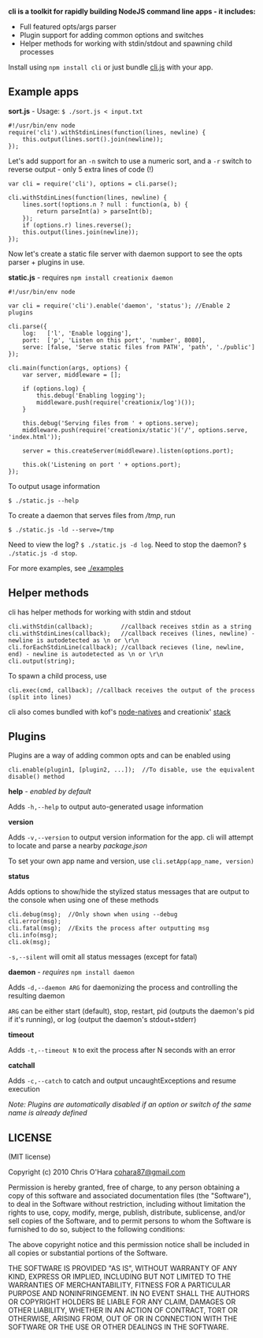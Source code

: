 **cli is a toolkit for rapidly building NodeJS command line apps - it includes:**

- Full featured opts/args parser
- Plugin support for adding common options and switches
- Helper methods for working with stdin/stdout and spawning child processes

Install using `npm install cli` or just bundle [cli.js](https://github.com/chriso/cli/raw/master/cli.js) with your app.

## Example apps

**sort.js** - Usage: `$ ./sort.js < input.txt`

    #!/usr/bin/env node
    require('cli').withStdinLines(function(lines, newline) {
        this.output(lines.sort().join(newline));
    });
    
Let's add support for an `-n` switch to use a numeric sort, and a `-r` switch to reverse output - only 5 extra lines of code (!)
    
    var cli = require('cli'), options = cli.parse();
    
    cli.withStdinLines(function(lines, newline) {
        lines.sort(!options.n ? null : function(a, b) {
            return parseInt(a) > parseInt(b);
        });
        if (options.r) lines.reverse();
        this.output(lines.join(newline));
    });

Now let's create a static file server with daemon support to see the opts parser + plugins in use.

**static.js** - requires `npm install creationix daemon`

    #!/usr/bin/env node

    var cli = require('cli').enable('daemon', 'status'); //Enable 2 plugins

    cli.parse({
        log:   ['l', 'Enable logging'],
        port:  ['p', 'Listen on this port', 'number', 8080],
        serve: [false, 'Serve static files from PATH', 'path', './public']
    });

    cli.main(function(args, options) {
        var server, middleware = [];
        
        if (options.log) {
            this.debug('Enabling logging');
            middleware.push(require('creationix/log')());
        }

        this.debug('Serving files from ' + options.serve);
        middleware.push(require('creationix/static')('/', options.serve, 'index.html'));
        
        server = this.createServer(middleware).listen(options.port);
        
        this.ok('Listening on port ' + options.port);
    });
    
To output usage information

    $ ./static.js --help
    
To create a daemon that serves files from */tmp*, run

    $ ./static.js -ld --serve=/tmp

Need to view the log? `$ ./static.js -d log`. Need to stop the daemon? `$ ./static.js -d stop`. 

For more examples, see [./examples](https://github.com/chriso/cli/tree/master/examples)

## Helper methods

cli has helper methods for working with stdin and stdout

    cli.withStdin(callback);        //callback receives stdin as a string
    cli.withStdinLines(callback);   //callback receives (lines, newline) - newline is autodetected as \n or \r\n
    cli.forEachStdinLine(callback); //callback recieves (line, newline, end) - newline is autodetected as \n or \r\n
    cli.output(string);
    
To spawn a child process, use

    cli.exec(cmd, callback); //callback receives the output of the process (split into lines)

cli also comes bundled with kof's [node-natives](https://github.com/kof/node-natives) and creationix' [stack](https://github.com/creationix/stack)

## Plugins

Plugins are a way of adding common opts and can be enabled using 
    
    cli.enable(plugin1, [plugin2, ...]);  //To disable, use the equivalent disable() method
   
**help** - *enabled by default*

Adds `-h,--help` to output auto-generated usage information

**version**

Adds `-v,--version` to output version information for the app. cli will attempt to locate and parse a nearby *package.json*

To set your own app name and version, use `cli.setApp(app_name, version)`

**status**

Adds options to show/hide the stylized status messages that are output to the console when using one of these methods

    cli.debug(msg);  //Only shown when using --debug
    cli.error(msg);  
    cli.fatal(msg);  //Exits the process after outputting msg
    cli.info(msg);
    cli.ok(msg);

`-s,--silent` will omit all status messages (except for fatal)

**daemon**  - *requires* `npm install daemon`
    
Adds `-d,--daemon ARG` for daemonizing the process and controlling the resulting daemon

`ARG` can be either start (default), stop, restart, pid (outputs the daemon's pid if it's running), or log (output the daemon's stdout+stderr)

**timeout**

Adds `-t,--timeout N` to exit the process after N seconds with an error

**catchall**

Adds `-c,--catch` to catch and output uncaughtExceptions and resume execution

*Note: Plugins are automatically disabled if an option or switch of the same name is already defined*

## LICENSE

(MIT license)

Copyright (c) 2010 Chris O'Hara <cohara87@gmail.com>

Permission is hereby granted, free of charge, to any person obtaining
a copy of this software and associated documentation files (the
"Software"), to deal in the Software without restriction, including
without limitation the rights to use, copy, modify, merge, publish,
distribute, sublicense, and/or sell copies of the Software, and to
permit persons to whom the Software is furnished to do so, subject to
the following conditions:

The above copyright notice and this permission notice shall be
included in all copies or substantial portions of the Software.

THE SOFTWARE IS PROVIDED "AS IS", WITHOUT WARRANTY OF ANY KIND,
EXPRESS OR IMPLIED, INCLUDING BUT NOT LIMITED TO THE WARRANTIES OF
MERCHANTABILITY, FITNESS FOR A PARTICULAR PURPOSE AND
NONINFRINGEMENT. IN NO EVENT SHALL THE AUTHORS OR COPYRIGHT HOLDERS BE
LIABLE FOR ANY CLAIM, DAMAGES OR OTHER LIABILITY, WHETHER IN AN ACTION
OF CONTRACT, TORT OR OTHERWISE, ARISING FROM, OUT OF OR IN CONNECTION
WITH THE SOFTWARE OR THE USE OR OTHER DEALINGS IN THE SOFTWARE.